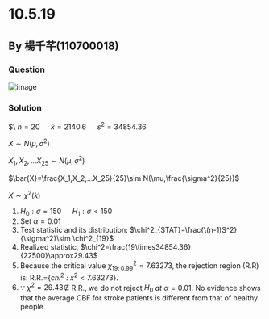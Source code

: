 # 10.5.19

## By 楊千芊(110700018)

### Question
![image](https://github.com/HWTeng-Course/202402-Statistics/assets/84311496/aa23865f-b4aa-43ac-abef-182c2dd35a9a)


### Solution
$\ $n=20$ &emsp; $\bar{x}=2140.6$ &emsp; $s^2=34854.36$

$X\sim N(\mu,\sigma^2)$

$X_1,X_2,…X_25\sim N(\mu,\sigma^2)$

$\bar{X}=\frac{X_1,X_2,…X_25}{25}\sim N(\mu,\frac{\sigma^2}{25})$

$X \sim \chi^2(k)$

1. $H_0:\sigma=150$ &emsp; $H_1:\sigma<150$
2. Set  $\alpha=0.01$
3. Test statistic and its distribution: $\chi^2_{STAT}=\frac{\(n-1)S^2}{\sigma^2}\sim \chi^2_{19}$
4. Realized statistic, $\chi^2=\frac{19\times34854.36}{22500}\approx29.43$
5. Because the critical value $\chi^2_{19;0.99}=7.63273$, the rejection region (R.R) is:
R.R.={$chi^2$ *:* $x^2< 7.63273$}. 
6. $\because$ $\chi^2=29.43 \notin$ R.R., we do not reject $H_0$ *at* $\alpha=0.01$.
   No evidence shows that the average CBF for stroke patients is different from that of healthy people.
